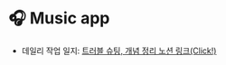 # 🎧 Music app
- 데일리 작업 일지: [트러블 슈팅, 개념 정리 노션 링크(Click!)](https://www.notion.so/kwoneunjee/143b6a7ed2da806fb581f05b9169e012?v=5c8a1bf9067d45a38e48d41bac16110a&pvs=4)
